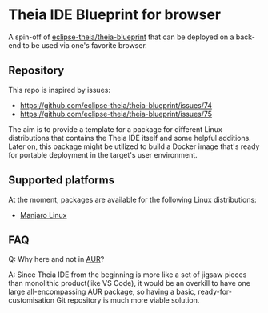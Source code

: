 # Theia IDE Blueprint for browser

A spin-off of [eclipse-theia/theia-blueprint](https://github.com/eclipse-theia/theia-blueprint) that can be deployed on a back-end to be used via one's favorite browser.

## Repository

This repo is inspired by issues:

- https://github.com/eclipse-theia/theia-blueprint/issues/74
- https://github.com/eclipse-theia/theia-blueprint/issues/75

The aim is to provide a template for a package for different Linux distributions that contains the Theia IDE itself and some helpful additions.
Later on, this package might be utilized to build a Docker image that's ready for portable deployment in the target's user environment.

## Supported platforms

At the moment, packages are available for the following Linux distributions:

- [Manjaro Linux](https://manjaro.org/)

## FAQ

Q: Why here and not in [AUR](https://aur.archlinux.org/)?

A: Since Theia IDE from the beginning is more like a set of jigsaw pieces than monolithic product(like VS Code), it would be an overkill to have one large all-encompassing AUR package, so having a basic, ready-for-customisation Git repository is much more viable solution.
